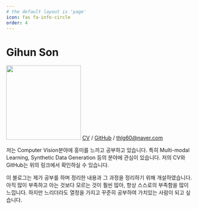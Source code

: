 ```yaml
---
# the default layout is 'page'
icon: fas fa-info-circle
order: 4
---
```

# Gihun Son

<img src="https://github.com/gihuni99/gihuni99.github.io/assets/90080065/c9b37e4b-1965-4204-a74f-8a6c10195200" width="200" height=""/>  [CV](https://drive.google.com/file/d/1sxhFIcE_qQbqsJinM0ZkC_32E4HiNoUj/view?usp=share_link) / [GitHub](https://github.com/gihuni99) / <thlg60@naver.com>

저는 Computer Vision분야에 흥미를 느끼고 공부하고 있습니다. 특히 Multi-modal Learning, Synthetic Data Generation 등의 분야에 관심이 있습니다. 저의 CV와 GitHub는 위의 링크에서 확인하실 수 있습니다.

이 블로그는 제가 공부를 하며 정리한 내용과 그 과정을 정리하기 위해 개설하였습니다. 아직 많이 부족하고 아는 것보다 모르는 것이 훨씬 많아, 항상 스스로의 부족함을 많이 느낍니다. 하지만 느리더라도 열정을 가지고 꾸준히 공부하여 가치있는 사람이 되고 싶습니다.